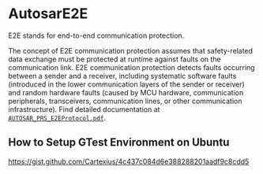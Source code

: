 # AutosarE2E

E2E stands for end-to-end communication protection.

The concept of E2E communication protection assumes that safety-related data exchange must be protected at runtime against faults on the communication link. E2E communication protection detects faults occurring between a sender and a receiver, including systematic software faults (introduced in the lower communication layers of the sender or receiver) and random hardware faults (caused by MCU hardware, communication peripherals, transceivers, communication lines, or other communication infrastructure).
Find detailed documentation at [`AUTOSAR_PRS_E2EProtocol.pdf`](AUTOSAR_PRS_E2EProtocol.pdf).

## How to Setup GTest Environment on Ubuntu
https://gist.github.com/Cartexius/4c437c084d6e388288201aadf9c8cdd5